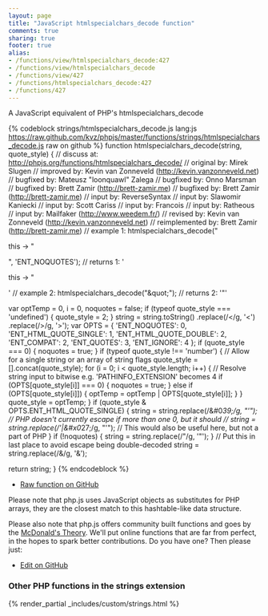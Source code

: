 ```yaml
---
layout: page
title: "JavaScript htmlspecialchars_decode function"
comments: true
sharing: true
footer: true
alias:
- /functions/view/htmlspecialchars_decode:427
- /functions/view/htmlspecialchars_decode
- /functions/view/427
- /functions/htmlspecialchars_decode:427
- /functions/427
---
```

<!-- Generated by Rakefile:build -->
A JavaScript equivalent of PHP's htmlspecialchars_decode

{% codeblock strings/htmlspecialchars_decode.js lang:js https://raw.github.com/kvz/phpjs/master/functions/strings/htmlspecialchars_decode.js raw on github %}
function htmlspecialchars_decode(string, quote_style) {
  //       discuss at: http://phpjs.org/functions/htmlspecialchars_decode/
  //      original by: Mirek Slugen
  //      improved by: Kevin van Zonneveld (http://kevin.vanzonneveld.net)
  //      bugfixed by: Mateusz "loonquawl" Zalega
  //      bugfixed by: Onno Marsman
  //      bugfixed by: Brett Zamir (http://brett-zamir.me)
  //      bugfixed by: Brett Zamir (http://brett-zamir.me)
  //         input by: ReverseSyntax
  //         input by: Slawomir Kaniecki
  //         input by: Scott Cariss
  //         input by: Francois
  //         input by: Ratheous
  //         input by: Mailfaker (http://www.weedem.fr/)
  //       revised by: Kevin van Zonneveld (http://kevin.vanzonneveld.net)
  // reimplemented by: Brett Zamir (http://brett-zamir.me)
  //        example 1: htmlspecialchars_decode("<p>this -&gt; &quot;</p>", 'ENT_NOQUOTES');
  //        returns 1: '<p>this -> &quot;</p>'
  //        example 2: htmlspecialchars_decode("&amp;quot;");
  //        returns 2: '&quot;'

  var optTemp = 0,
    i = 0,
    noquotes = false;
  if (typeof quote_style === 'undefined') {
    quote_style = 2;
  }
  string = string.toString()
    .replace(/&lt;/g, '<')
    .replace(/&gt;/g, '>');
  var OPTS = {
    'ENT_NOQUOTES': 0,
    'ENT_HTML_QUOTE_SINGLE': 1,
    'ENT_HTML_QUOTE_DOUBLE': 2,
    'ENT_COMPAT': 2,
    'ENT_QUOTES': 3,
    'ENT_IGNORE': 4
  };
  if (quote_style === 0) {
    noquotes = true;
  }
  if (typeof quote_style !== 'number') { // Allow for a single string or an array of string flags
    quote_style = [].concat(quote_style);
    for (i = 0; i < quote_style.length; i++) {
      // Resolve string input to bitwise e.g. 'PATHINFO_EXTENSION' becomes 4
      if (OPTS[quote_style[i]] === 0) {
        noquotes = true;
      } else if (OPTS[quote_style[i]]) {
        optTemp = optTemp | OPTS[quote_style[i]];
      }
    }
    quote_style = optTemp;
  }
  if (quote_style & OPTS.ENT_HTML_QUOTE_SINGLE) {
    string = string.replace(/&#0*39;/g, "'"); // PHP doesn't currently escape if more than one 0, but it should
    // string = string.replace(/&apos;|&#x0*27;/g, "'"); // This would also be useful here, but not a part of PHP
  }
  if (!noquotes) {
    string = string.replace(/&quot;/g, '"');
  }
  // Put this in last place to avoid escape being double-decoded
  string = string.replace(/&amp;/g, '&');

  return string;
}
{% endcodeblock %}

 - [Raw function on GitHub](https://github.com/kvz/phpjs/blob/master/functions/strings/htmlspecialchars_decode.js)

Please note that php.js uses JavaScript objects as substitutes for PHP arrays, they are 
the closest match to this hashtable-like data structure. 

Please also note that php.js offers community built functions and goes by the 
[McDonald's Theory](https://medium.com/what-i-learned-building/9216e1c9da7d). We'll put online 
functions that are far from perfect, in the hopes to spark better contributions. 
Do you have one? Then please just: 

 - [Edit on GitHub](https://github.com/kvz/phpjs/edit/master/functions/strings/htmlspecialchars_decode.js)


### Other PHP functions in the strings extension
{% render_partial _includes/custom/strings.html %}
